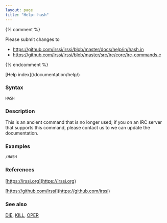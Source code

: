 ```yaml
---
layout: page
title: "Help: hash"
---
```


{% comment %}

Please submit changes to
- https://github.com/irssi/irssi/blob/master/docs/help/in/hash.in
- https://github.com/irssi/irssi/blob/master/src/irc/core/irc-commands.c


{% endcomment %}
<nav markdown="1">
[Help index](/documentation/help/)
</nav>

### Syntax ###

<div class="highlight irssisyntax"><pre style="\-\-cmdlen:-2ch"><code><span class="synB">HASH</span></code></pre></div>



### Description ###

This is an ancient command that is no longer used; if you on an IRC server
that supports this command, please contact us to we can update the
documentation.

### Examples ###

    /HASH

### References ###



[https://irssi.org](https://irssi.org)

[https://github.com/irssi](https://github.com/irssi)



### See also ###
[DIE](/documentation/help/die/), [KILL](/documentation/help/kill/), [OPER](/documentation/help/oper/)

